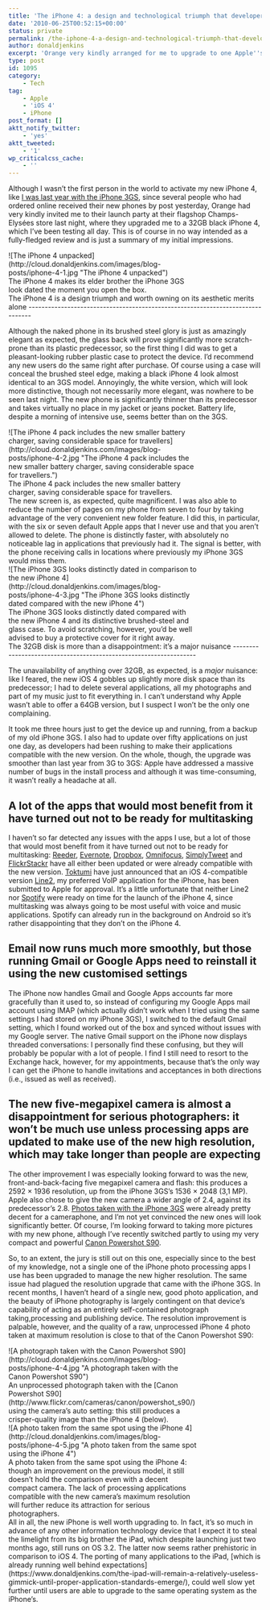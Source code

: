 ```yaml
---
title: 'The iPhone 4: a design and technological triumph that developers have yet to live up to'
date: '2010-06-25T00:52:15+00:00'
status: private
permalink: /the-iphone-4-a-design-and-technological-triumph-that-developers-have-yet-to-live-up-to
author: donaldjenkins
excerpt: 'Orange very kindly arranged for me to upgrade to one Apple''s new iPhone 4 phones yesterday night on the eve of the world-wide launch and I''ve been playing with the device for the past twenty-four hours or so. Despite the major irritant of having to fit everything into an inadequate 32GB, technologically and, above all, aesthetically, Mr Job''s latest creation is a triumph. It''s a considerably more reliable telephone, not a mean feat for a company that has only been in this business for three years and its dazzlingly powerful iOS 4 will, temporarily at least, eclipse even the recently launched iPad. Developers, however, will need to rise to the challenge of submitting applications capable of making the most of the phone''s capabilities. This will especially be true of photography applications, given that the phone''s much heralded five-megapixel camera is actually slightly underwhelming.'
type: post
id: 1095
category:
    - Tech
tag:
    - Apple
    - 'iOS 4'
    - iPhone
post_format: []
aktt_notify_twitter:
    - 'yes'
aktt_tweeted:
    - '1'
wp_criticalcss_cache:
    - ''
---
```

Although I wasn’t the first person in the world to activate my new iPhone 4, like [I was last year with the iPhone 3GS](https://www.donaldjenkins.com/i-was-the-first-customer-in-the-entire-world-to-activate-an-iphone-3g-s/), since several people who had ordered online received their new phones by post yesterday, Orange had very kindly invited me to their launch party at their flagshop Champs-Elysées store last night, where they upgraded me to a 32GB black iPhone 4, which I’ve been testing all day. This is of course in no way intended as a fully-fledged review and is just a summary of my initial impressions.

<div class="outer-container"><div class="centering-container"><div class="inner-container"><div class="caption-box" style="width: 375px"><div> ![The iPhone 4 unpacked](http://cloud.donaldjenkins.com/images/blog-posts/iphone-4-1.jpg "The iPhone 4 unpacked") </div><div class="caption-text"> The iPhone 4 makes its elder brother the iPhone 3GS look dated the moment you open the box. </div></div></div></div></div>The iPhone 4 is a design triumph and worth owning on its aesthetic merits alone
-------------------------------------------------------------------------------

Although the naked phone in its brushed steel glory is just as amazingly elegant as expected, the glass back will prove significantly more scratch-prone than its plastic predecessor, so the first thing I did was to get a pleasant-looking rubber plastic case to protect the device. I’d recommend any new users do the same right after purchase. Of course using a case will conceal the brushed steel edge, making a black iPhone 4 look almost identical to an 3GS model. Annoyingly, the white version, which will look more distinctive, though not necessarily more elegant, was nowhere to be seen last night. The new phone is significantly thinner than its predecessor and takes virtually no place in my jacket or jeans pocket. Battery life, despite a morning of intensive use, seems better than on the 3GS.

<div class="outer-container"><div class="centering-container"><div class="inner-container"><div class="caption-box" style="width: 375px"><div> ![The iPhone 4 pack includes the new smaller battery charger, saving considerable space for travellers](http://cloud.donaldjenkins.com/images/blog-posts/iphone-4-2.jpg "The iPhone 4 pack includes the new smaller battery charger, saving considerable space for travellers.") </div><div class="caption-text"> The iPhone 4 pack includes the new smaller battery charger, saving considerable space for travellers. </div></div></div></div></div>The new screen is, as expected, quite magnificent. I was also able to reduce the number of pages on my phone from seven to four by taking advantage of the very convenient new folder feature. I did this, in particular, with the six or seven default Apple apps that I never use and that you aren’t allowed to delete. The phone is distinctly faster, with absolutely no noticeable lag in applications that previously had it. The signal is better, with the phone receiving calls in locations where previously my iPhone 3GS would miss them.

<div class="outer-container"><div class="centering-container"><div class="inner-container"><div class="caption-box" style="width: 375px"><div> ![The iPhone 3GS looks distinctly dated in comparison to the new iPhone 4](http://cloud.donaldjenkins.com/images/blog-posts/iphone-4-3.jpg "The iPhone 3GS looks distinctly dated compared with the new iPhone 4") </div><div class="caption-text"> The iPhone 3GS looks distinctly dated compared with the new iPhone 4 and its distinctive brushed-steel and glass case. To avoid scratching, however, you’d be well advised to buy a protective cover for it right away. </div></div></div></div></div>The 32GB disk is more than a disappointment: it’s a major nuisance
------------------------------------------------------------------

The unavailability of anything over 32GB, as expected, is a *major* nuisance: like I feared, the new iOS 4 gobbles up slightly more disk space than its predecessor; I had to delete several applications, all my photographs and part of my music just to fit everything in. I can’t understand why Apple wasn’t able to offer a 64GB version, but I suspect I won’t be the only one complaining.

It took me three hours just to get the device up and running, from a backup of my old iPhone 3GS. I also had to update over fifty applications on just one day, as developers had been rushing to make their applications compatible with the new version. On the whole, though, the upgrade was smoother than last year from 3G to 3GS: Apple have addressed a massive number of bugs in the install process and although it was time-consuming, it wasn’t really a headache at all.

A lot of the apps that would most benefit from it have turned out not to be ready for multitasking
--------------------------------------------------------------------------------------------------

I haven’t so far detected any issues with the apps I use, but a lot of those that would most benefit from it have turned out not to be ready for multitasking: [Reeder](http://reederapp.com/), [Evernote](http://www.evernote.com/about/download/iphone/), [Dropbox](https://www.dropbox.com/iphoneapp), [Omnifocus](http://www.omnigroup.com/applications/omnifocus/iphone/), [SimplyTweet](http://motionobj.com/simplytweet) and [FlickrStackr](http://ipont.jubilo.ca/ip/stackr/) have all either been updated or were already compatible with the new version. [Toktumi](http://www.toktumi.com/) have just announced that an iOS 4-compatible version [Line2](http://www.line2.com/), my preferred VoIP application for the iPhone, has been submitted to Apple for approval. It’s a little unfortunate that neither Line2 nor [Spotify](http://itunes.apple.com/gb/app/spotify/id324684580?mt=8) were ready on time for the launch of the iPhone 4, since multitasking was always going to be most useful with voice and music applications. Spotify can already run in the background on Android so it’s rather disappointing that they don’t on the iPhone 4.

Email now runs much more smoothly, but those running Gmail or Google Apps need to reinstall it using the new customised settings
--------------------------------------------------------------------------------------------------------------------------------

The iPhone now handles Gmail and Google Apps accounts far more gracefully than it used to, so instead of configuring my Google Apps mail account using IMAP (which actually didn’t work when I tried using the same settings I had stored on my iPhone 3GS), I switched to the default Gmail setting, which I found worked out of the box and synced without issues with my Google server. The native Gmail support on the iPhone now displays threaded conversations: I personally find these confusing, but they will probably be popular with a lot of people. I find I still need to resort to the Exchange hack, however, for my appointments, because that’s the only way I can get the iPhone to handle invitations and acceptances in both directions (i.e., issued as well as received).

The new five-megapixel camera is almost a disappointment for serious photographers: it won’t be much use unless processing apps are updated to make use of the new high resolution, which may take longer than people are expecting
-----------------------------------------------------------------------------------------------------------------------------------------------------------------------------------------------------------------------------------

The other improvement I was especially looking forward to was the new, front-and-back-facing five megapixel camera and flash: this produces a 2592 × 1936 resolution, up from the iPhone 3GS’s 1536 × 2048 (3,1 MP). Apple also chose to give the new camera a wider angle of 2.4, against its predecessor’s 2.8. [Photos taken with the iPhone 3GS](http://www.flickr.com/photos/astorg/sets/72157621916056260/) were already pretty decent for a cameraphone, and I’m not yet convinced the new ones will look significantly better. Of course, I’m looking forward to taking more pictures with my new phone, although I’ve recently switched partly to using my very compact and powerful [Canon Powershot S90](http://www.flickr.com/photos/astorg/sets/72157623981328740/).

So, to an extent, the jury is still out on this one, especially since to the best of my knowledge, not a single one of the iPhone photo processing apps I use has been upgraded to manage the new higher resolution. The same issue had plagued the resolution upgrade that came with the iPhone 3GS. In recent months, I haven’t heard of a single new, good photo application, and the beauty of iPhone photography is largely contingent on that device’s capability of acting as an entirely self-contained photograph taking,processing and publishing device. The resolution improvement is palpable, however, and the quality of a raw, unprocessed iPhone 4 photo taken at maximum resolution is close to that of the Canon Powershot S90:

<div class="outer-container"><div class="centering-container"><div class="inner-container"><div class="caption-box" style="width: 375px"><div> ![A photograph taken with the Canon Powershot S90](http://cloud.donaldjenkins.com/images/blog-posts/iphone-4-4.jpg "A photograph taken with the Canon Powershot S90") </div><div class="caption-text"> An unprocessed photograph taken with the [Canon Powershot S90](http://www.flickr.com/cameras/canon/powershot_s90/) using the camera’s auto setting: this still produces a crisper-quality image than the iPhone 4 (below). </div></div></div></div></div><div class="outer-container"><div class="centering-container"><div class="inner-container"><div class="caption-box" style="width: 375px"><div> ![A photo taken from the same spot using the iPhone 4](http://cloud.donaldjenkins.com/images/blog-posts/iphone-4-5.jpg "A photo taken from the same spot using the iPhone 4") </div><div class="caption-text"> A photo taken from the same spot using the iPhone 4: though an improvement on the previous model, it still doesn’t hold the comparison even with a decent compact camera. The lack of processing applications compatible with the new camera’s maximum resolution will further reduce its attraction for serious photographers. </div></div></div></div></div>All in all, the new iPhone is well worth upgrading to. In fact, it’s so much in advance of any other information technology device that I expect it to steal the limelight from its big brother the iPad, which despite launching just two months ago, still runs on OS 3.2. The latter now seems rather prehistoric in comparison to iOS 4. The porting of many applications to the iPad, [which is already running well behind expectations](https://www.donaldjenkins.com/the-ipad-will-remain-a-relatively-useless-gimmick-until-proper-application-standards-emerge/), could well slow yet further until users are able to upgrade to the same operating system as the iPhone’s.